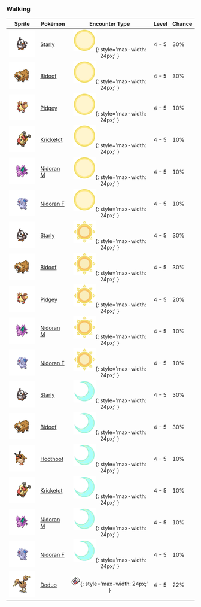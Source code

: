 ### Walking

| Sprite | Pokémon | Encounter Type | Level | Chance |
|:------:|---------|:--------------:|-------|--------|
| ![Starly](../../assets/sprites/starly/front.gif "Starly") | [Starly](../../pokemon/starly.md/) | ![Morning](../../assets/encounter_types/morning.png "Morning"){: style='max-width: 24px;' } | 4 - 5 | 30% |
| ![Bidoof](../../assets/sprites/bidoof/front.gif "Bidoof") | [Bidoof](../../pokemon/bidoof.md/) | ![Morning](../../assets/encounter_types/morning.png "Morning"){: style='max-width: 24px;' } | 4 - 5 | 30% |
| ![Pidgey](../../assets/sprites/pidgey/front.gif "Pidgey") | [Pidgey](../../pokemon/pidgey.md/) | ![Morning](../../assets/encounter_types/morning.png "Morning"){: style='max-width: 24px;' } | 4 - 5 | 10% |
| ![Kricketot](../../assets/sprites/kricketot/front.gif "Kricketot") | [Kricketot](../../pokemon/kricketot.md/) | ![Morning](../../assets/encounter_types/morning.png "Morning"){: style='max-width: 24px;' } | 4 - 5 | 10% |
| ![Nidoran M](../../assets/sprites/nidoran-m/front.gif "Nidoran M") | [Nidoran M](../../pokemon/nidoran-m.md/) | ![Morning](../../assets/encounter_types/morning.png "Morning"){: style='max-width: 24px;' } | 4 - 5 | 10% |
| ![Nidoran F](../../assets/sprites/nidoran-f/front.gif "Nidoran F") | [Nidoran F](../../pokemon/nidoran-f.md/) | ![Morning](../../assets/encounter_types/morning.png "Morning"){: style='max-width: 24px;' } | 4 - 5 | 10% |
| ![Starly](../../assets/sprites/starly/front.gif "Starly") | [Starly](../../pokemon/starly.md/) | ![Day](../../assets/encounter_types/day.png "Day"){: style='max-width: 24px;' } | 4 - 5 | 30% |
| ![Bidoof](../../assets/sprites/bidoof/front.gif "Bidoof") | [Bidoof](../../pokemon/bidoof.md/) | ![Day](../../assets/encounter_types/day.png "Day"){: style='max-width: 24px;' } | 4 - 5 | 30% |
| ![Pidgey](../../assets/sprites/pidgey/front.gif "Pidgey") | [Pidgey](../../pokemon/pidgey.md/) | ![Day](../../assets/encounter_types/day.png "Day"){: style='max-width: 24px;' } | 4 - 5 | 20% |
| ![Nidoran M](../../assets/sprites/nidoran-m/front.gif "Nidoran M") | [Nidoran M](../../pokemon/nidoran-m.md/) | ![Day](../../assets/encounter_types/day.png "Day"){: style='max-width: 24px;' } | 4 - 5 | 10% |
| ![Nidoran F](../../assets/sprites/nidoran-f/front.gif "Nidoran F") | [Nidoran F](../../pokemon/nidoran-f.md/) | ![Day](../../assets/encounter_types/day.png "Day"){: style='max-width: 24px;' } | 4 - 5 | 10% |
| ![Starly](../../assets/sprites/starly/front.gif "Starly") | [Starly](../../pokemon/starly.md/) | ![Night](../../assets/encounter_types/night.png "Night"){: style='max-width: 24px;' } | 4 - 5 | 30% |
| ![Bidoof](../../assets/sprites/bidoof/front.gif "Bidoof") | [Bidoof](../../pokemon/bidoof.md/) | ![Night](../../assets/encounter_types/night.png "Night"){: style='max-width: 24px;' } | 4 - 5 | 30% |
| ![Hoothoot](../../assets/sprites/hoothoot/front.gif "Hoothoot") | [Hoothoot](../../pokemon/hoothoot.md/) | ![Night](../../assets/encounter_types/night.png "Night"){: style='max-width: 24px;' } | 4 - 5 | 10% |
| ![Kricketot](../../assets/sprites/kricketot/front.gif "Kricketot") | [Kricketot](../../pokemon/kricketot.md/) | ![Night](../../assets/encounter_types/night.png "Night"){: style='max-width: 24px;' } | 4 - 5 | 10% |
| ![Nidoran M](../../assets/sprites/nidoran-m/front.gif "Nidoran M") | [Nidoran M](../../pokemon/nidoran-m.md/) | ![Night](../../assets/encounter_types/night.png "Night"){: style='max-width: 24px;' } | 4 - 5 | 10% |
| ![Nidoran F](../../assets/sprites/nidoran-f/front.gif "Nidoran F") | [Nidoran F](../../pokemon/nidoran-f.md/) | ![Night](../../assets/encounter_types/night.png "Night"){: style='max-width: 24px;' } | 4 - 5 | 10% |
| ![Doduo](../../assets/sprites/doduo/front.gif "Doduo") | [Doduo](../../pokemon/doduo.md/) | ![Poké Radar](../../assets/encounter_types/poke_radar.png "Poké Radar"){: style='max-width: 24px;' } | 4 - 5 | 22% |

